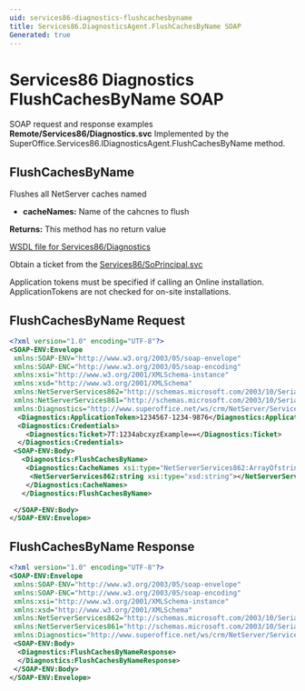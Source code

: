 ```yaml
---
uid: services86-diagnostics-flushcachesbyname
title: Services86.DiagnosticsAgent.FlushCachesByName SOAP
Generated: true
---
```


# Services86 Diagnostics FlushCachesByName SOAP

SOAP request and response examples **Remote/Services86/Diagnostics.svc**
Implemented by the <see cref="M:SuperOffice.Services86.IDiagnosticsAgent.FlushCachesByName">SuperOffice.Services86.IDiagnosticsAgent.FlushCachesByName</see> method.

## FlushCachesByName

Flushes all NetServer caches named

* **cacheNames:** Name of the cahcnes to flush

**Returns:** This method has no return value


[WSDL file for Services86/Diagnostics](../Services86-Diagnostics.md)

Obtain a ticket from the [Services86/SoPrincipal.svc](../SoPrincipal/index.md)

Application tokens must be specified if calling an Online installation. ApplicationTokens are not checked for on-site installations.

## FlushCachesByName Request

```xml
<?xml version="1.0" encoding="UTF-8"?>
<SOAP-ENV:Envelope
 xmlns:SOAP-ENV="http://www.w3.org/2003/05/soap-envelope"
 xmlns:SOAP-ENC="http://www.w3.org/2003/05/soap-encoding"
 xmlns:xsi="http://www.w3.org/2001/XMLSchema-instance"
 xmlns:xsd="http://www.w3.org/2001/XMLSchema"
 xmlns:NetServerServices862="http://schemas.microsoft.com/2003/10/Serialization/Arrays"
 xmlns:NetServerServices861="http://schemas.microsoft.com/2003/10/Serialization/"
 xmlns:Diagnostics="http://www.superoffice.net/ws/crm/NetServer/Services86">
  <Diagnostics:ApplicationToken>1234567-1234-9876</Diagnostics:ApplicationToken>
  <Diagnostics:Credentials>
    <Diagnostics:Ticket>7T:1234abcxyzExample==</Diagnostics:Ticket>
  </Diagnostics:Credentials>
 <SOAP-ENV:Body>
   <Diagnostics:FlushCachesByName>
    <Diagnostics:CacheNames xsi:type="NetServerServices862:ArrayOfstring">
     <NetServerServices862:string xsi:type="xsd:string"></NetServerServices862:string>
    </Diagnostics:CacheNames>
   </Diagnostics:FlushCachesByName>

 </SOAP-ENV:Body>
</SOAP-ENV:Envelope>

```


## FlushCachesByName Response

```xml
<?xml version="1.0" encoding="UTF-8"?>
<SOAP-ENV:Envelope
 xmlns:SOAP-ENV="http://www.w3.org/2003/05/soap-envelope"
 xmlns:SOAP-ENC="http://www.w3.org/2003/05/soap-encoding"
 xmlns:xsi="http://www.w3.org/2001/XMLSchema-instance"
 xmlns:xsd="http://www.w3.org/2001/XMLSchema"
 xmlns:NetServerServices862="http://schemas.microsoft.com/2003/10/Serialization/Arrays"
 xmlns:NetServerServices861="http://schemas.microsoft.com/2003/10/Serialization/"
 xmlns:Diagnostics="http://www.superoffice.net/ws/crm/NetServer/Services86">
 <SOAP-ENV:Body>
  <Diagnostics:FlushCachesByNameResponse>
  </Diagnostics:FlushCachesByNameResponse>
 </SOAP-ENV:Body>
</SOAP-ENV:Envelope>

```

